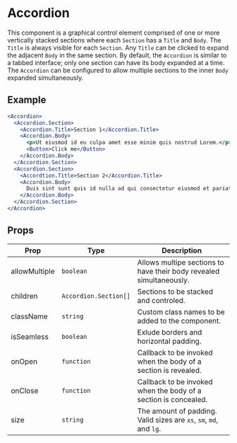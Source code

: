 # Accordion

This component is a graphical control element comprised of one or more
vertically stacked sections where each `Section` has a `Title` and `Body`.
The `Title` is always visible for each `Section`. Any `Title` can be clicked
to expand the adjacent `Body` in the same section. By default, the `Accordion`
is similar to a tabbed interface; only one section can have its body expanded
at a time. The `Accordion` can be configured to allow multiple sections to the
inner `Body` expanded simultaneously.

## Example

```jsx
<Accordion>
  <Accordion.Section>
    <Accordion.Title>Section 1</Accordion.Title>
    <Accordion.Body>
      <p>Ut eiusmod id eu culpa amet esse minim quis nostrud Lorem.</p>
      <Button>Click me</Button>
    </Accordion.Body>
  </Accordion.Section>
  <Accordion.Section>
    <Accordtion.Title>Section 2</Accordion.Title>
    <Accordion.Body>
      Duis sint sunt quis id nulla ad qui consectetur eiusmod et pariatur.
    </Accordion.Body>
  </Accordion.Section>
</Accordion>
```

## Props

| Prop          | Type                  | Description                                                         |
| ------------- | --------------------- | ------------------------------------------------------------------- |
| allowMultiple | `boolean`             | Allows multipe sections to have their body revealed simultaneously. |
| children      | `Accordion.Section[]` | Sections to be stacked and controled.                               |
| className     | `string`              | Custom class names to be added to the component.                    |
| isSeamless    | `boolean`             | Exlude borders and horizontal padding.                              |
| onOpen        | `function`            | Callback to be invoked when the body of a section is revealed.      |
| onClose       | `function`            | Callback to be invoked when the body of a section is concealed.     |
| size          | `string`              | The amount of padding. Valid sizes are `xs`, `sm`, `md`, and `lg`.  |

